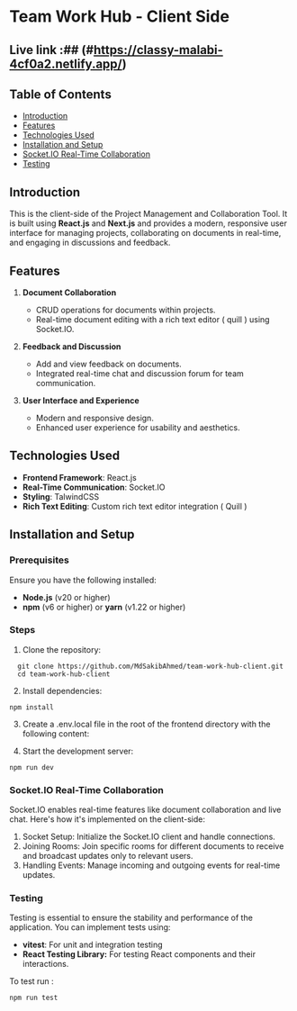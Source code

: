 
# Team Work Hub  - Client Side
## Live link :## (#https://classy-malabi-4cf0a2.netlify.app/) 
## Table of Contents
- [Introduction](#introduction)
- [Features](#features)
- [Technologies Used](#technologies-used)
- [Installation and Setup](#installation-and-setup)
- [Socket.IO Real-Time Collaboration](#socketio-real-time-collaboration)
- [Testing](#testing)

## Introduction

This is the client-side of the Project Management and Collaboration Tool. It is built using **React.js** and **Next.js** and provides a modern, responsive user interface for managing projects, collaborating on documents in real-time, and engaging in discussions and feedback.

## Features

1. **Document Collaboration**
   - CRUD operations for documents within projects.
   - Real-time document editing with a rich text editor ( quill ) using Socket.IO.

2. **Feedback and Discussion**
   - Add and view feedback on documents.
   - Integrated real-time chat and discussion forum for team communication.

3. **User Interface and Experience**
   - Modern and responsive design.
   - Enhanced user experience for usability and aesthetics.

## Technologies Used

- **Frontend Framework**: React.js
- **Real-Time Communication**: Socket.IO
- **Styling**: TalwindCSS
- **Rich Text Editing**: Custom rich text editor integration ( Quill )

## Installation and Setup

### Prerequisites

Ensure you have the following installed:
- **Node.js** (v20 or higher)
- **npm** (v6 or higher) or **yarn** (v1.22 or higher)

### Steps

1. Clone the repository:

 ```
   git clone https://github.com/MdSakibAhmed/team-work-hub-client.git
   cd team-work-hub-client
 ```
2. Install dependencies:

```
npm install
```

3. Create a .env.local file in the root of the frontend directory with the following content:

   
5. Start the development server:
```
npm run dev
```

### Socket.IO Real-Time Collaboration

Socket.IO enables real-time features like document collaboration and live chat. Here's how it's implemented on the client-side:

1. Socket Setup: Initialize the Socket.IO client and handle connections.
2. Joining Rooms: Join specific rooms for different documents to receive and broadcast updates only to relevant users.
3. Handling Events: Manage incoming and outgoing events for real-time updates.

### Testing
Testing is essential to ensure the stability and performance of the application. You can implement tests using:

- **vitest**: For unit and integration testing
- **React Testing Library:** For testing React components and their interactions.

To test run :
```
npm run test
```
